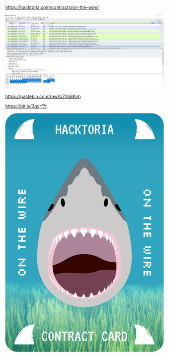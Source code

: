 https://hacktoria.com/contracts/on-the-wire/


![](images/wireshark.png)

https://pastebin.com/raw/U7zb8Kyh

https://bit.ly/3qyrf7t

![](images/contract.png)